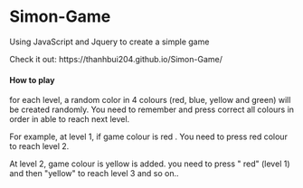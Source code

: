 # Simon-Game
<p> Using JavaScript and Jquery to create a simple game </p>
<p> Check it out: https://thanhbui204.github.io/Simon-Game/ </p>
<div> 
   <h4> How to play </h4>
   <p> for each level, a random color in 4 colours (red, blue, yellow and green) will be created randomly. You need to remember and press correct all colours in order in able to reach next level.
   <p> For example, at level 1, if game colour is red . You need to press red colour to reach level 2.
   <p> At level 2, game colour is yellow is added. you need to press " red" (level 1) and then "yellow" to reach level 3 and so on..
 </div>     
